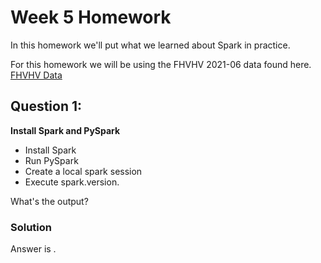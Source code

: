 # Week 5 Homework 

In this homework we'll put what we learned about Spark in practice.

For this homework we will be using the FHVHV 2021-06 data found here. [FHVHV Data](https://github.com/DataTalksClub/nyc-tlc-data/releases/download/fhvhv/fhvhv_tripdata_2021-06.csv.gz )

## Question 1: 

**Install Spark and PySpark** 

- Install Spark
- Run PySpark
- Create a local spark session
- Execute spark.version.

What's the output?

### Solution

Answer is .
